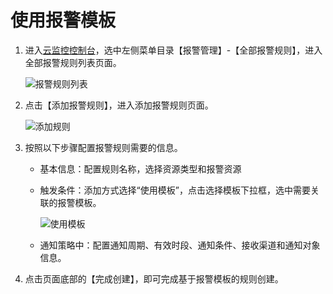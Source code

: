 # 使用报警模板  

1. 进入[云监控控制台](https://cms-console.jdcloud.com/overview)，选中左侧菜单目录【报警管理】-【全部报警规则】，进入全部报警规则列表页面。  

   ![报警规则列表](../../../../../../image/Cloud-Monitor/8-qbbj.png)

2. 点击【添加报警规则】，进入添加报警规则页面。  

   ![添加规则](../../../../../../image/Cloud-Monitor/7-zybjgz-tj.png)

3. 按照以下步骤配置报警规则需要的信息。  

   - 基本信息：配置规则名称，选择资源类型和报警资源  

   - 触发条件：添加方式选择“使用模板”，点击选择模板下拉框，选中需要关联的报警模板。  

     ![使用模板](../../../../../../image/Cloud-Monitor/10-bjgz-tj-mb.png) 

   - 通知策略中：配置通知周期、有效时段、通知条件、接收渠道和通知对象信息。

4. 点击页面底部的【完成创建】，即可完成基于报警模板的规则创建。  

